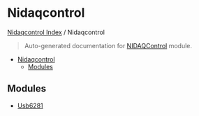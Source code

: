 # Nidaqcontrol

[Nidaqcontrol Index](../README.md#nidaqcontrol-index) / Nidaqcontrol

> Auto-generated documentation for [NIDAQControl](../../NIDAQControl/__init__.py) module.

- [Nidaqcontrol](#nidaqcontrol)
  - [Modules](#modules)

## Modules

- [Usb6281](./USB6281.md)